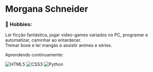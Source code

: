 # Morgana Schneider

### 🥊 Hobbies:
Ler ficção fantástica, jogar video-games variados no PC, programar e automatizar, caminhar ao entardecer.
<br>Treinar boxe e ler mangás e assistir animes e séries.


Aprendendo continuamente:

![HTML5](https://img.shields.io/badge/HTML5-E34F26?style=for-the-badge&logo=html5&logoColor=white)
![CSS3](https://img.shields.io/badge/CSS3-1572B6?style=for-the-badge&logo=css3&logoColor=white)
![Python](https://img.shields.io/badge/python-3670A0?style=for-the-badge&logo=python&logoColor=ffdd54)
